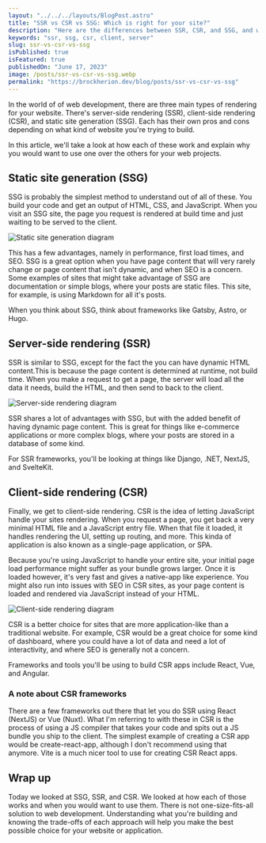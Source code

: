 ```yaml
---
layout: "../../../layouts/BlogPost.astro"
title: "SSR vs CSR vs SSG: Which is right for your site?"
description: "Here are the differences between SSR, CSR, and SSG, and why you would choose one over the other for your web project."
keywords: "ssr, ssg, csr, client, server"
slug: ssr-vs-csr-vs-ssg
isPublished: true
isFeatured: true
publishedOn: "June 17, 2023"
image: /posts/ssr-vs-csr-vs-ssg.webp
permalink: "https://brockherion.dev/blog/posts/ssr-vs-csr-vs-ssg"
---
```


In the world of of web development, there are three main types of rendering for your website. There's server-side rendering (SSR), client-side rendering (CSR), and static site generation (SSG). Each has their own pros and cons depending on what kind of website you're trying to build.

In this article, we'll take a look at how each of these work and explain why you would want to use one over the others for your web projects.

## Static site generation (SSG)

SSG is probably the simplest method to understand out of all of these. You build your code and get an output of HTML, CSS, and JavaScript. When you visit an SSG site, the page you request is rendered at build time and just waiting to be served to the client.

![Static site generation diagram](/posts/content/ssg.svg)

This has a few advantages, namely in performance, first load times, and SEO. SSG is a great option when you have page content that will very rarely change or page content that isn't dynamic, and when SEO is a concern. Some examples of sites that might take advantage of SSG are documentation or simple blogs, where your posts are static files. This site, for example, is using Markdown for all it's posts.

When you think about SSG, think about frameworks like Gatsby, Astro, or Hugo.

## Server-side rendering (SSR)

SSR is similar to SSG, except for the fact the you can have dynamic HTML content.This is because the page content is determined at runtime, not build time. When you make a request to get a page, the server will load all the data it needs, build the HTML, and then send to back to the client.

![Server-side rendering diagram](/posts/content/ssr.svg)

SSR shares a lot of advantages with SSG, but with the added benefit of having dynamic page content. This is great for things like e-commerce applications or more complex blogs, where your posts are stored in a database of some kind.

For SSR frameworks, you'll be looking at things like Django, .NET, NextJS, and SvelteKit.

## Client-side rendering (CSR)

Finally, we get to client-side rendering. CSR is the idea of letting JavaScript handle your sites rendering. When you request a page, you get back a very minimal HTML file and a JavaScript entry file. When that file it loaded, it handles rendering the UI, setting up routing, and more. This kinda of application is also known as a single-page application, or SPA.

Because you're using JavaScript to handle your entire site, your initial page load performance might suffer as your bundle grows larger. Once it is loaded however, it's very fast and gives a native-app like experience. You might also run into issues with SEO in CSR sites, as your page content is loaded and rendered via JavaScript instead of your HTML.

![Client-side rendering diagram](/posts/content/csr.svg)

CSR is a better choice for sites that are more application-like than a traditional website. For example, CSR would be a great choice for some kind of dashboard, where you could have a lot of data and need a lot of interactivity, and where SEO is generally not a concern.

Frameworks and tools you'll be using to build CSR apps include React, Vue, and Angular.

### A note about CSR frameworks

There are a few frameworks out there that let you do SSR using React (NextJS) or Vue (Nuxt). What I'm referring to with these in CSR is the process of using a JS compiler that takes your code and spits out a JS bundle you ship to the client. The simplest example of creating a CSR app would be create-react-app, although I don't recommend using that anymore. Vite is a much nicer tool to use for creating CSR React apps.

## Wrap up

Today we looked at SSG, SSR, and CSR. We looked at how each of those works and when you would want to use them. There is not one-size-fits-all solution to web development. Understanding what you're building and knowing the trade-offs of each approach will help you make the best possible choice for your website or application.
